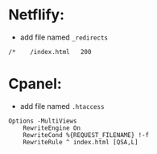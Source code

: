 # Netflify: 
 - add file named `_redirects` 
```t
/*    /index.html   200
```

# Cpanel: 
- add file named `.htaccess`
```t
Options -MultiViews
    RewriteEngine On
    RewriteCond %{REQUEST_FILENAME} !-f
    RewriteRule ^ index.html [QSA,L]
```
